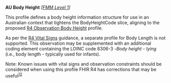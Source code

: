 **AU Body Height**  *[[FMM Level 1](guidance.html)]*

This profile defines a body height information structure for use in an Australian context that tightens the BodyHeightCode slice, aligning to the proposed [R4 Observation Body Height](http://build.fhir.org/bodyheight.html) profile.

As per the [R4 Vital Signs](http://build.fhir.org/observation-vitalsigns.html#vitals-table.html) guidance, a separate profile for Body Length is not supported. This observation may be supplemented with an additional coding element containing the LOINC code 8306-3 -*Body height - lying* (i.e., body length - typically used for infants).

Note: Known issues with vital signs and observation constraints should be considered when using this profile FHIR R4 has corrections that may be useful<sup>[1](http://hl7.org/fhir/R4/observation.html#invs)</sup><sup>[2](http://hl7.org/fhir/R4/vitalsigns.html#10.1.20.2.3)</sup>